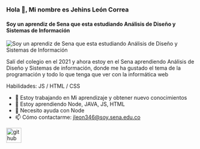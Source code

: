 ### Hola 👋, Mi nombre es Jehins León Correa
#### Soy un aprendiz de Sena que esta estudiando Análisis de Diseño y Sistemas de Información
![Soy un aprendiz de Sena que esta estudiando Análisis de Diseño y Sistemas de Información](https://arturssmirnovs.github.io/github-profile-readme-generator/images/banner.png)

Salí del colegio en el 2021 y ahora estoy en el Sena aprendiendo Análisis de Diseño y Sistemas de información, donde me ha gustado el tema de la programación y todo lo que tenga que ver con la informática web

Habilidades: JS / HTML / CSS

- 🔭 Estoy trabajando en Mi aprendizaje y obtener nuevo conocimientos 
- 🌱 Estoy aprendiendo Node, JAVA, JS, HTML 
- 🤔 Necesito ayuda con Node 
- 📫 Cómo contactarme: jleon346@soy.sena.edu.co 


[<img src='https://cdn.jsdelivr.net/npm/simple-icons@3.0.1/icons/github.svg' alt='github' height='40'>](https://github.com/Jehins)  

